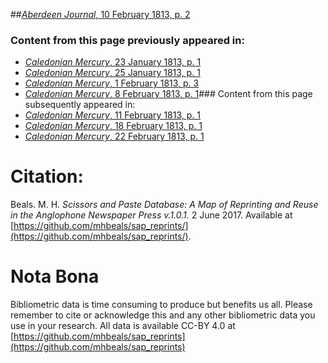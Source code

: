 ##[*Aberdeen Journal*, 10 February 1813, p. 2](https://mhbeals.github.io/sap_html/Aberdeen-Journal/Aberdeen-Journal-10-February-1813-p-2)

### Content from this page previously appeared in:
+ [*Caledonian Mercury*, 23 January 1813, p. 1](https://mhbeals.github.io/sap_html/Caledonian-Mercury/Caledonian-Mercury-23-January-1813-p-1)
+ [*Caledonian Mercury*, 25 January 1813, p. 1](https://mhbeals.github.io/sap_html/Caledonian-Mercury/Caledonian-Mercury-25-January-1813-p-1)
+ [*Caledonian Mercury*, 1 February 1813, p. 3](https://mhbeals.github.io/sap_html/Caledonian-Mercury/Caledonian-Mercury-1-February-1813-p-3)
+ [*Caledonian Mercury*, 8 February 1813, p. 1](https://mhbeals.github.io/sap_html/Caledonian-Mercury/Caledonian-Mercury-8-February-1813-p-1)### Content from this page subsequently appeared in:
+ [*Caledonian Mercury*, 11 February 1813, p. 1](https://mhbeals.github.io/sap_html/Caledonian-Mercury/Caledonian-Mercury-11-February-1813-p-1)
+ [*Caledonian Mercury*, 18 February 1813, p. 1](https://mhbeals.github.io/sap_html/Caledonian-Mercury/Caledonian-Mercury-18-February-1813-p-1)
+ [*Caledonian Mercury*, 22 February 1813, p. 1](https://mhbeals.github.io/sap_html/Caledonian-Mercury/Caledonian-Mercury-22-February-1813-p-1)
                    
# Citation: 

Beals. M. H. *Scissors and Paste Database: A Map of Reprinting and Reuse in the Anglophone Newspaper Press v.1.0.1.* 2 June 2017. Available at [https://github.com/mhbeals/sap_reprints/](https://github.com/mhbeals/sap_reprints/). 
                    
# Nota Bona

Bibliometric data is time consuming to produce but benefits us all. Please remember to cite or acknowledge this and any other bibliometric data you use in your research. All data is available CC-BY 4.0 at [https://github.com/mhbeals/sap_reprints](https://github.com/mhbeals/sap_reprints)